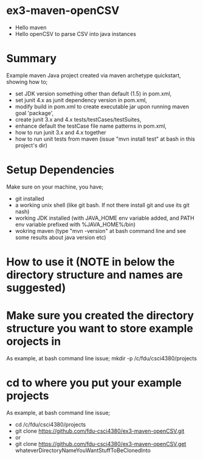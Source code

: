 # ex3-maven-openCSV
+ Hello maven
+ Hello openCSV to parse CSV into java instances

# Summary
Example maven Java project created via maven archetype quickstart, showing how to;
+ set JDK version something other than default (1.5) in pom.xml,
+ set junit 4.x as junit dependency version in pom.xml,
+ modify build in pom.xml to create executable jar upon running maven goal 'package',
+ create junit 3.x and 4.x tests/testCases/testSuites,
+ enhance default the testCase file name patterns in pom.xml,
+ how to run junit 3.x and 4.x together
+ how to run unit tests from maven (issue "mvn install test" at bash in this project's dir)

# Setup Dependencies
Make sure on your machine, you have;
+ git installed
+ a working unix shell (like git bash. If not there install git and use its git nash)
+ working JDK installed (with JAVA_HOME env variable added, and PATH env variable prefixed with %JAVA_HOME%/bin)
+ wokring maven (type "mvn -version" at bash command line and see some results about java version etc)

# How to use it (NOTE in below the directory structure and names are suggested)

# Make sure you created the directory structure you want to store example orojects in
As example, at bash command line issue;
mkdir -p /c/fdu/csci4380/projects

# cd to where you put your example projects
As example, at bash command line issue;
+ cd /c/fdu/csci4380/projects
+ git clone https://github.com/fdu-csci4380/ex3-maven-openCSV.git
+ or
+ git clone https://github.com/fdu-csci4380/ex3-maven-openCSV.get whateverDirectoryNameYouWantStuffToBeClonedInto